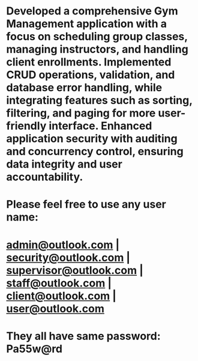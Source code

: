 # Developed a comprehensive Gym Management application with a focus on scheduling group classes, managing instructors, and handling client enrollments. Implemented CRUD operations, validation, and database error handling, while integrating features such as sorting, filtering, and paging for more user-friendly interface. Enhanced application security with auditing and concurrency control, ensuring data integrity and user accountability.
# Please feel free to use any user name:
# admin@outlook.com | security@outlook.com | supervisor@outlook.com | staff@outlook.com | client@outlook.com | user@outlook.com
# They all have same password: Pa55w@rd
